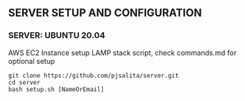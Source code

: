 ## SERVER SETUP AND CONFIGURATION

### SERVER: UBUNTU 20.04
AWS EC2 Instance setup LAMP stack script, check commands.md for optional setup 

```
git clone https://github.com/pjsalita/server.git
cd server
bash setup.sh [NameOrEmail]
```